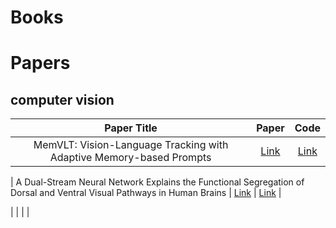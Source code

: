 # Books



# Papers

## computer vision 

|  Paper Title |  Paper  |  Code |
| :--------------------------: | :--------------------------: |  :--------------------------: |
| MemVLT: Vision-Language Tracking with Adaptive Memory-based Prompts | [Link](#https://openreview.net/pdf?id=ZK1CZXKgG5) |       [Link](#https://github.com/XiaokunFeng/MemVLT) |

| A Dual-Stream Neural Network Explains the Functional Segregation of Dorsal and Ventral Visual Pathways in Human Brains | [Link](#https://openreview.net/pdf?id=Fy1S3v4UAk) | [Link](#https://github.com/minkyu-choi04/DualStreamBrains) |

|               |               |                                                   |

